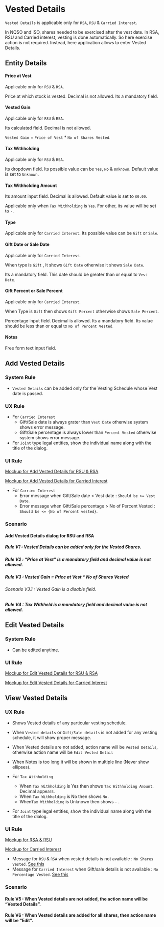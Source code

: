# Vested Details 

`Vested Details` is applicable only for `RSA`, `RSU` & `Carried Interest`. 

In NQSO and ISO, shares needed to be exercised after the vest date. In RSA, RSU and Carried interest, vesting is done automatically. So here exercise action is not required. Instead, here application allows to enter Vested Details.

## Entity Details

#### Price at Vest

Applicable only for `RSU` & `RSA`.

Price at which stock is vested. Decimal is not allowed. Its a mandatory field.

#### Vested Gain

Applicable only for `RSU` & `RSA`.

Its calculated field. Decimal is not allowed. 

`Vested Gain` = `Price of Vest` * `No of Shares Vested`.

#### Tax Withholding

Applicable only for `RSU` & `RSA`.

Its dropdown field. Its possible value can be `Yes`, `No` & `Unknown`. Default value is set to `Unknown`.

#### Tax Withholding Amount

Its amount input field. Decimal is allowed. Default value is set to `$0.00`.

Applicable only when `Tax Withholding` is `Yes`. For other, its value will be set to `-`.

#### Type

Applicable only for `Carried Interest`. Its possible value can be `Gift` or `Sale`.

#### Gift Date or Sale Date

Applicable only for `Carried Interest`.

When type is `Gift` , It shows `Gift Date` otherwise it shows `Sale Date`.

Its a mandatory field. This date should be greater than or equal to `Vest Date`.

#### Gift Percent or Sale Percent

Applicable only for `Carried Interest`.

When Type is `Gift` then shows `Gift Percent` otherwise shows `Sale Percent`.

Percentage input field. Decimal is allowed. Its a mandatory field.  Its value should be less than or equal to `No of Percent Vested`.

#### Notes

Free form text input field.



## Add Vested Details

### System Rule

- `Vested Details` can be added only for the Vesting Schedule whose Vest date is passed.

### UX Rule

- For `Carried Interest`
  - Gift/Sale date is always grater than `Vest Date` otherwise system shows error message.
  - Gift/Sale percentage is always lower than `Percent Vested` otherwise system shows error message.
- For `Joint` type legal entities, show the individual name along with the title of the dialog.

### UI Rule

[Mockup for Add Vested Details for RSU & RSA](https://drive.google.com/file/d/102hRp-ouLeajuvbNSpsxKbb_qh_UpteJ/view?usp=sharing)

[Mockup for Add Vested Details for Carried Interest](https://drive.google.com/file/d/1EbfkZF4bDSlsKCCn8ZtPePo9xy2SqhEC/view?usp=sharing)

- For `Carried Interest`
  - Error message when Gift/Sale date < Vest date : `Should be >= Vest Date`.
  - Error message when Gift/Sale percentage > No of Percent Vested : `Should be <= {No of Percent vested}`.

### Scenario

#### Add Vested Details dialog for RSU and RSA

##### Rule V1 : Vested Details can be added only for the Vested Shares.

##### Rule V2 : “Price at Vest” is a mandatory field and decimal value is not allowed.

##### Rule V3 : Vested Gain = Price at Vest * No of Shares Vested

###### Scenario V3.1 : Vested Gain is a disable field.

##### Rule V4 : Tax Withheld is a mandatory field and decimal value is not allowed.



## Edit Vested Details

### System Rule

- Can be edited anytime.

### UI Rule

[Mockup for Edit Vested Details for RSU & RSA](https://drive.google.com/file/d/1Y2-iJfBAG9tcuADf33cRUqfcIe1DL4Eh/view?usp=sharing)

[Mockup for Edit Vested Details for Carried Interest](https://drive.google.com/file/d/1qyHsayfy8F1CZ9qPgRk-etueVsPAdBoI/view?usp=sharing)



## View Vested Details

### UX Rule

- Shows Vested details of any particular vesting schedule.
- When `Vested details` or `Gift/Sale details` is not added for any vesting schedule, it will show proper message.
- When Vested details are not added, action name will be `Vested Details`, otherwise action name will be `Edit Vested Detail`


- When Notes is too long it will be shown in multiple line (Never show ellipses).
- For `Tax Withholding`
  - When `Tax Withholding` is Yes then shows `Tax Withholding Amount`. Decimal appears.
  - When `Tax Withholding` is No then shows `No` .
  - When`Tax Withholding` is Unknown then shows `-` .
- For `Joint` type legal entities, show the individual name along with the title of the dialog.

### UI Rule

[Mockup for RSA & RSU](https://drive.google.com/file/d/1Mhg2Y9DNBkuXdjbwPh8yK5T3r93-Niqi/view?usp=sharing)

[Mockup for Carried Interest](https://drive.google.com/file/d/1AYfxrNJzZ2BKXzndaiQsVAnJzcCOt7K2/view?usp=sharing)

- Message for `RSU` & `RSA` when vested details is not available : `No Shares Vested`. [See this](https://drive.google.com/file/d/1jkEG7ob6wqBiO88dRw8N3nSQF_TpXBrO/view?usp=sharing)
- Message for `Carried Interest` when Gift/sale details is not available : `No Percentage Vested`. [See this](https://drive.google.com/file/d/1_stbwW9E0m5GwHcLqZIcuriyA4AxbwgH/view?usp=sharing)

### Scenario

#### Rule V5 : When Vested details are not added, the action name will be “Vested Details”.

#### Rule V6 : When Vested details are added for all shares, then action name will be “Edit”.

